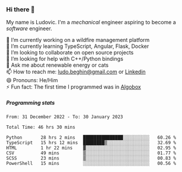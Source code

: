 ### Hi there 👋

My name is Ludovic. I'm a *mechanical* engineer aspiring to become a *software* engineer.

 🔭 I’m currently working on a wildfire management platform<br/>
 🌱 I’m currently learning TypeScript, Angular, Flask, Docker<br/>
 👯 I’m looking to collaborate on open source projects<br/>
 🤔 I’m looking for help with C++/Python bindings<br/>
 💬 Ask me about renewable energy or cats<br/>
 📫 How to reach me: ludo.beghin@gmail.com or [Linkedin](https://www.linkedin.com/in/ludovic-beghin/)<br/>
 😄 Pronouns: He/Him<br/>
 ⚡ Fun fact: The first time I programmed was in [Algobox](https://fr.wikipedia.org/wiki/Algobox)<br/>

##### Programming stats
<!--START_SECTION:waka-->

```text
From: 31 December 2022 - To: 30 January 2023

Total Time: 46 hrs 30 mins

Python       28 hrs 2 mins   ███████████████░░░░░░░░░░   60.26 %
TypeScript   15 hrs 12 mins  ████████▒░░░░░░░░░░░░░░░░   32.69 %
HTML         1 hr 22 mins    ▓░░░░░░░░░░░░░░░░░░░░░░░░   02.95 %
CSV          49 mins         ▒░░░░░░░░░░░░░░░░░░░░░░░░   01.77 %
SCSS         23 mins         ▒░░░░░░░░░░░░░░░░░░░░░░░░   00.83 %
PowerShell   15 mins         ░░░░░░░░░░░░░░░░░░░░░░░░░   00.56 %
```

<!--END_SECTION:waka-->
